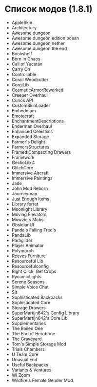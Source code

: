 # Список модов (1.8.1)

- AppleSkin
- Architectury
- Awesome dungeon
- Awesome dungeon edition ocean
- Awesome dungeon nether
- Awesome dungeon the end
- Bookshelf
- Born in Chaos 
- Call of Yucatán
- Carry On
- Controllable
- Corail Woodcutter
- CorgiLib
- CosmeticArmorReworked
- Creeper Overhaul
- Curios API
- CustomSkinLoader
- Embeddium
- Emotecraft
- EnchantmentDescriptions
- Enderman Overhaul
- Enhanced Celestials
- Expanded Storage
- Farmer's Delight
- FarmersStructures
- Framed Compacting Drawers
- Framework
- GeckoLib 4
- GlitchCore
- Immersive Aircraft
- Immersive Paintings
- Jade
- John Mod Reborn
- Journeymap
- Just Enough Items
- Library ferret
- Moonlight Library
- Moving Elevators
- Mowzie's Mobs
- ObsidianUI
- Panda's Falling Tree's
- PandaLib
- Paraglider
- Player Animator
- Polymorph
- Reeves Furniture
- Resourceful Lib
- Resourcefulconfig
- Right Click, Get Crops
- RyoamicLights
- Serene Seasons
- Simple Voice Chat
- Sit
- Sophisticated Backpacks
- Sophisticated Core
- Storage Drawers
- SuperMartijn642's Config Library
- SuperMartijn642's Core Lib
- Supplementaries
- The Boiled One
- The End of Herobrine
- The Graveyard
- Tom's Simple Storage Mod
- Trials Chambers
- U Team Core
- Unusual End
- Useful Backpacks
- Variants & Ventures
- WI Zoom
- Wildfire's Female Gender Mod
